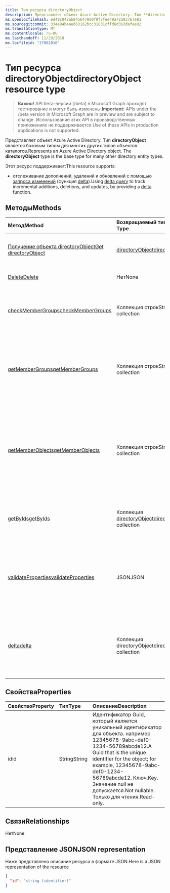 ```yaml
---
title: Тип ресурса directoryObject
description: Представляет объект Azure Active Directory. Тип **directoryObject** является базовым типом для многих других типов объектов каталогов.
ms.openlocfilehash: ed49c042ab9456479d0f9f7fee49a72a93767e81
ms.sourcegitcommit: 334e84b4aed63162bcc31831cffd6d363dafee02
ms.translationtype: MT
ms.contentlocale: ru-RU
ms.lasthandoff: 11/29/2018
ms.locfileid: "27082010"
---
```

# <a name="directoryobject-resource-type"></a><span data-ttu-id="73132-104">Тип ресурса directoryObject</span><span class="sxs-lookup"><span data-stu-id="73132-104">directoryObject resource type</span></span>

> <span data-ttu-id="73132-105">**Важно!** API бета-версии (/beta) в Microsoft Graph проходят тестирование и могут быть изменены.</span><span class="sxs-lookup"><span data-stu-id="73132-105">**Important:** APIs under the /beta version in Microsoft Graph are in preview and are subject to change.</span></span> <span data-ttu-id="73132-106">Использование этих API в производственных приложениях не поддерживается.</span><span class="sxs-lookup"><span data-stu-id="73132-106">Use of these APIs in production applications is not supported.</span></span>

<span data-ttu-id="73132-p103">Представляет объект Azure Active Directory. Тип **directoryObject** является базовым типом для многих других типов объектов каталогов.</span><span class="sxs-lookup"><span data-stu-id="73132-p103">Represents an Azure Active Directory object. The **directoryObject** type is the base type for many other directory entity types.</span></span>

<span data-ttu-id="73132-109">Этот ресурс поддерживает:</span><span class="sxs-lookup"><span data-stu-id="73132-109">This resource supports:</span></span>

- <span data-ttu-id="73132-110">отслеживание дополнений, удалений и обновлений с помощью [запроса изменений](/graph/delta-query-overview) (функция [delta](../api/directoryobject-delta.md)).</span><span class="sxs-lookup"><span data-stu-id="73132-110">Using [delta query](/graph/delta-query-overview) to track incremental additions, deletions, and updates, by providing a [delta](../api/directoryobject-delta.md) function.</span></span>

## <a name="methods"></a><span data-ttu-id="73132-111">Методы</span><span class="sxs-lookup"><span data-stu-id="73132-111">Methods</span></span>

| <span data-ttu-id="73132-112">Метод</span><span class="sxs-lookup"><span data-stu-id="73132-112">Method</span></span>       | <span data-ttu-id="73132-113">Возвращаемый тип</span><span class="sxs-lookup"><span data-stu-id="73132-113">Return Type</span></span>  |<span data-ttu-id="73132-114">Описание</span><span class="sxs-lookup"><span data-stu-id="73132-114">Description</span></span>|
|:---------------|:--------|:----------|
|[<span data-ttu-id="73132-115">Получение объекта directoryObject</span><span class="sxs-lookup"><span data-stu-id="73132-115">Get directoryObject</span></span>](../api/directoryobject-get.md) | [<span data-ttu-id="73132-116">directoryObject</span><span class="sxs-lookup"><span data-stu-id="73132-116">directoryObject</span></span>](directoryobject.md) |<span data-ttu-id="73132-117">Чтение свойств объекта каталога.</span><span class="sxs-lookup"><span data-stu-id="73132-117">Read the properties  of a directory object.</span></span>|
|[<span data-ttu-id="73132-118">Delete</span><span class="sxs-lookup"><span data-stu-id="73132-118">Delete</span></span>](../api/directoryobject-delete.md) | <span data-ttu-id="73132-119">Нет</span><span class="sxs-lookup"><span data-stu-id="73132-119">None</span></span> |<span data-ttu-id="73132-120">Удаление объекта каталога.</span><span class="sxs-lookup"><span data-stu-id="73132-120">Delete a directory object.</span></span> |
|[<span data-ttu-id="73132-121">checkMemberGroups</span><span class="sxs-lookup"><span data-stu-id="73132-121">checkMemberGroups</span></span>](../api/directoryobject-checkmembergroups.md)|<span data-ttu-id="73132-122">Коллекция строк</span><span class="sxs-lookup"><span data-stu-id="73132-122">String collection</span></span>|<span data-ttu-id="73132-p104">Проверка членства в списке групп. Это транзитивная проверка.</span><span class="sxs-lookup"><span data-stu-id="73132-p104">Check for membership in a list of groups. The check is transitive.</span></span>|
|[<span data-ttu-id="73132-125">getMemberGroups</span><span class="sxs-lookup"><span data-stu-id="73132-125">getMemberGroups</span></span>](../api/directoryobject-getmembergroups.md)|<span data-ttu-id="73132-126">Коллекция строк</span><span class="sxs-lookup"><span data-stu-id="73132-126">String collection</span></span>|<span data-ttu-id="73132-p105">Возвращает все группы, в которых состоит пользователь, группа или объект каталога. Это транзитивная проверка.</span><span class="sxs-lookup"><span data-stu-id="73132-p105">Return all the groups that the user, group, or directory object is a member of. The check is transitive.</span></span>|
|[<span data-ttu-id="73132-129">getMemberObjects</span><span class="sxs-lookup"><span data-stu-id="73132-129">getMemberObjects</span></span>](../api/directoryobject-getmemberobjects.md)|<span data-ttu-id="73132-130">Коллекция строк</span><span class="sxs-lookup"><span data-stu-id="73132-130">String collection</span></span>| <span data-ttu-id="73132-p106">Возвращает все группы и роли каталога, участником которых является пользователь, группа или объект каталога. Это транзитивная проверка.</span><span class="sxs-lookup"><span data-stu-id="73132-p106">Return all of the groups and directory roles that the user, group, or directory object is a member of. The check is transitive.</span></span> |
|[<span data-ttu-id="73132-133">getByIds</span><span class="sxs-lookup"><span data-stu-id="73132-133">getByIds</span></span>](../api/directoryobject-getbyids.md) | <span data-ttu-id="73132-134">Коллекция [directoryObject](directoryobject.md)</span><span class="sxs-lookup"><span data-stu-id="73132-134">[directoryObject](directoryobject.md) collection</span></span> | <span data-ttu-id="73132-135">Получение набора объектов каталога на основе указанных идентификаторов.</span><span class="sxs-lookup"><span data-stu-id="73132-135">Get a set of directory objects based on a set of supplied ids.</span></span> |
|[<span data-ttu-id="73132-136">validateProperties</span><span class="sxs-lookup"><span data-stu-id="73132-136">validateProperties</span></span>](../api/directoryobject-validateproperties.md)|<span data-ttu-id="73132-137">JSON</span><span class="sxs-lookup"><span data-stu-id="73132-137">JSON</span></span>| <span data-ttu-id="73132-138">Проверить группу Office 365 отображаемое имя или псевдоним почты стандарту именования политик.</span><span class="sxs-lookup"><span data-stu-id="73132-138">Validate an Office 365 group's display name or mail nickname complies with naming policies.</span></span> |
|[<span data-ttu-id="73132-139">delta</span><span class="sxs-lookup"><span data-stu-id="73132-139">delta</span></span>](../api/directoryobject-delta.md)|<span data-ttu-id="73132-140">Коллекция directoryObject</span><span class="sxs-lookup"><span data-stu-id="73132-140">directoryObject collection</span></span>| <span data-ttu-id="73132-141">Получите добавочные изменения объектов каталога.</span><span class="sxs-lookup"><span data-stu-id="73132-141">Get incremental changes for directory objects.</span></span> <span data-ttu-id="73132-142">Поддерживает фильтрацию по типу производные.</span><span class="sxs-lookup"><span data-stu-id="73132-142">Supports filtering by derrived type.</span></span> |

## <a name="properties"></a><span data-ttu-id="73132-143">Свойства</span><span class="sxs-lookup"><span data-stu-id="73132-143">Properties</span></span>

| <span data-ttu-id="73132-144">Свойство</span><span class="sxs-lookup"><span data-stu-id="73132-144">Property</span></span>   | <span data-ttu-id="73132-145">Тип</span><span class="sxs-lookup"><span data-stu-id="73132-145">Type</span></span> |<span data-ttu-id="73132-146">Описание</span><span class="sxs-lookup"><span data-stu-id="73132-146">Description</span></span>|
|:---------------|:--------|:----------|
|<span data-ttu-id="73132-147">id</span><span class="sxs-lookup"><span data-stu-id="73132-147">id</span></span>|<span data-ttu-id="73132-148">String</span><span class="sxs-lookup"><span data-stu-id="73132-148">String</span></span>|<span data-ttu-id="73132-149">Идентификатор Guid, который является уникальный идентификатор для объекта. например 12345678-9abc-def0-1234-56789abcde12.</span><span class="sxs-lookup"><span data-stu-id="73132-149">A Guid that is the unique identifier for the object; for example, 12345678-9abc-def0-1234-56789abcde12.</span></span> <span data-ttu-id="73132-150">Ключ.</span><span class="sxs-lookup"><span data-stu-id="73132-150">Key.</span></span> <span data-ttu-id="73132-151">Значение null не допускается.</span><span class="sxs-lookup"><span data-stu-id="73132-151">Not nullable.</span></span> <span data-ttu-id="73132-152">Только для чтения.</span><span class="sxs-lookup"><span data-stu-id="73132-152">Read-only.</span></span>|

## <a name="relationships"></a><span data-ttu-id="73132-153">Связи</span><span class="sxs-lookup"><span data-stu-id="73132-153">Relationships</span></span>

<span data-ttu-id="73132-154">Нет</span><span class="sxs-lookup"><span data-stu-id="73132-154">None</span></span>

## <a name="json-representation"></a><span data-ttu-id="73132-155">Представление JSON</span><span class="sxs-lookup"><span data-stu-id="73132-155">JSON representation</span></span>

<span data-ttu-id="73132-156">Ниже представлено описание ресурса в формате JSON.</span><span class="sxs-lookup"><span data-stu-id="73132-156">Here is a JSON representation of the resource</span></span>

<!-- {
  "blockType": "resource",
  "optionalProperties": [

  ],
  "keyProperty": "id",
  "@odata.type": "microsoft.graph.directoryObject"
}-->

```json
{
  "id": "string (identifier)"
}

```

<!-- uuid: 8fcb5dbc-d5aa-4681-8e31-b001d5168d79
2015-10-25 14:57:30 UTC -->
<!-- {
  "type": "#page.annotation",
  "description": "directoryObject resource",
  "keywords": "",
  "section": "documentation",
  "tocPath": ""
}-->

